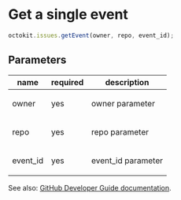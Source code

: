 # Get a single event

```js
octokit.issues.getEvent(owner, repo, event_id);
```

## Parameters

<table>
  <thead>
    <tr>
      <th>name</th>
      <th>required</th>
      <th>description</th>
    </tr>
  </thead>
  <tbody>
    <tr><td>owner</td><td>yes</td><td>

owner parameter

</td></tr>
<tr><td>repo</td><td>yes</td><td>

repo parameter

</td></tr>
<tr><td>event_id</td><td>yes</td><td>

event_id parameter

</td></tr>
  </tbody>
</table>

See also: [GitHub Developer Guide documentation](endpoint.documentationUrl).
